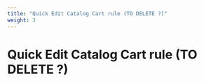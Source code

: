 ```yaml
---
title: "Quick Edit Catalog Cart rule (TO DELETE ?)"
weight: 3
---
```


# Quick Edit Catalog Cart rule (TO DELETE ?)
